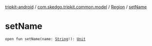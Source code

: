 [tripkit-android](../../index.md) / [com.skedgo.tripkit.common.model](../index.md) / [Region](index.md) / [setName](./set-name.md)

# setName

`open fun setName(name: `[`String`](https://kotlinlang.org/api/latest/jvm/stdlib/kotlin/-string/index.html)`!): `[`Unit`](https://kotlinlang.org/api/latest/jvm/stdlib/kotlin/-unit/index.html)